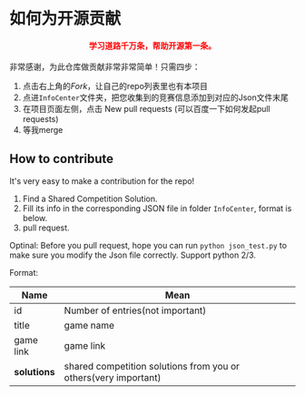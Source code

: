 # 如何为开源贡献


<div align="center">
<font color="red"><b>学习道路千万条，帮助开源第一条。</b></font>
</div>
<br>
非常感谢，为此仓库做贡献非常非常简单！只需四步：

1. 点击右上角的*Fork*，让自己的repo列表里也有本项目
2. 点进`InfoCenter`文件夹，把您收集到的竞赛信息添加到对应的Json文件末尾
3. 在项目页面左侧，点击 New pull requests (可以百度一下如何发起pull requests)
4. 等我merge

## How to contribute

It's very easy to make a contribution for the repo!

1. Find a Shared Competition Solution.
2. Fill its info in the corresponding JSON file in folder `InfoCenter`, format is below.
3. pull request.


Optinal: Before you pull request, hope you can run `python json_test.py` to make sure you modify the Json file correctly. Support python 2/3.

Format:

|Name|Mean|
|----|----|
|id|Number of entries(not important)|
|title|game name|
|game link|game link|
|**solutions**|shared competition solutions from you or others(very important)|

